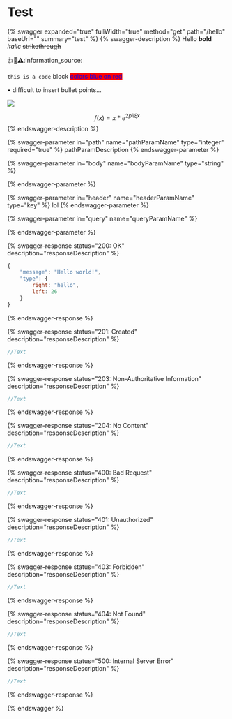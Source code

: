 # Test

{% swagger expanded="true" fullWidth="true" method="get" path="/hello" baseUrl="" summary="test" %}
{% swagger-description %}
Hello **bold** _italic_ ~~strikethrough~~

:thumbsup::construction::warning::information\_source:

`this is a code` block <mark style="color:blue;background-color:red;">colors blue on red</mark>

• difficult to insert bullet points...

![](../../.gitbook/assets/violationRule.PNG)

$$f(x) = x * e^{2 pi i \xi x}$$
{% endswagger-description %}

{% swagger-parameter in="path" name="pathParamName" type="integer" required="true" %}
pathParamDescription
{% endswagger-parameter %}

{% swagger-parameter in="body" name="bodyParamName" type="string" %}

{% endswagger-parameter %}

{% swagger-parameter in="header" name="headerParamName" type="key" %}
lol
{% endswagger-parameter %}

{% swagger-parameter in="query" name="queryParamName" %}

{% endswagger-parameter %}

{% swagger-response status="200: OK" description="responseDescription" %}
```javascript
{
    "message": "Hello world!",
    "type": {
        right: "hello",
        left: 26
    }
}
```
{% endswagger-response %}

{% swagger-response status="201: Created" description="responseDescription" %}
```javascript
//Text
```
{% endswagger-response %}

{% swagger-response status="203: Non-Authoritative Information" description="responseDescription" %}
```javascript
//Text
```
{% endswagger-response %}

{% swagger-response status="204: No Content" description="responseDescription" %}
```javascript
//Text
```
{% endswagger-response %}

{% swagger-response status="400: Bad Request" description="responseDescription" %}
```javascript
//Text
```
{% endswagger-response %}

{% swagger-response status="401: Unauthorized" description="responseDescription" %}
```javascript
//Text
```
{% endswagger-response %}

{% swagger-response status="403: Forbidden" description="responseDescription" %}
```javascript
//Text
```
{% endswagger-response %}

{% swagger-response status="404: Not Found" description="responseDescription" %}
```javascript
//Text
```
{% endswagger-response %}

{% swagger-response status="500: Internal Server Error" description="responseDescription" %}
```javascript
//Text
```
{% endswagger-response %}

{% endswagger %}